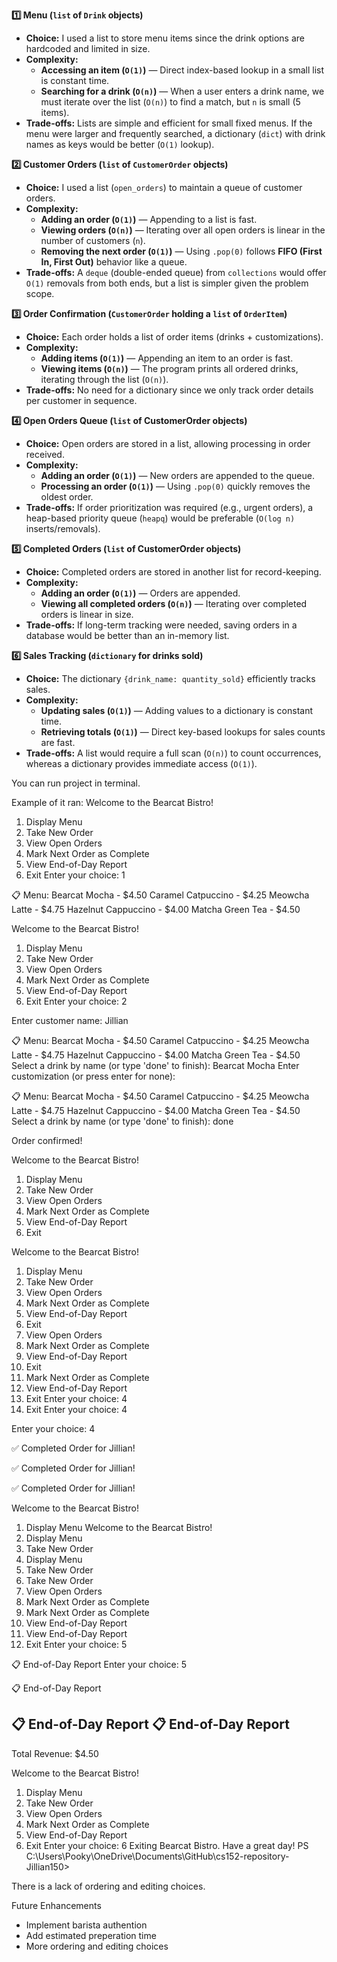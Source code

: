 **1️⃣ Menu (`list` of `Drink` objects)**
- **Choice:** I used a list to store menu items since the drink options are hardcoded and limited in size.
- **Complexity:**  
  - **Accessing an item (`O(1)`)** — Direct index-based lookup in a small list is constant time.  
  - **Searching for a drink (`O(n)`)** — When a user enters a drink name, we must iterate over the list (`O(n)`) to find a match, but `n` is small (5 items).  
- **Trade-offs:** Lists are simple and efficient for small fixed menus. If the menu were larger and frequently searched, a dictionary (`dict`) with drink names as keys would be better (`O(1)` lookup).  

**2️⃣ Customer Orders (`list` of `CustomerOrder` objects)**
- **Choice:** I used a list (`open_orders`) to maintain a queue of customer orders.  
- **Complexity:**  
  - **Adding an order (`O(1)`)** — Appending to a list is fast.  
  - **Viewing orders (`O(n)`)** — Iterating over all open orders is linear in the number of customers (`n`).  
  - **Removing the next order (`O(1)`)** — Using `.pop(0)` follows **FIFO (First In, First Out)** behavior like a queue.  
- **Trade-offs:** A `deque` (double-ended queue) from `collections` would offer `O(1)` removals from both ends, but a list is simpler given the problem scope.  

**3️⃣ Order Confirmation (`CustomerOrder` holding a `list` of `OrderItem`)**
- **Choice:** Each order holds a list of order items (drinks + customizations).  
- **Complexity:**  
  - **Adding items (`O(1)`)** — Appending an item to an order is fast.  
  - **Viewing items (`O(n)`)** — The program prints all ordered drinks, iterating through the list (`O(n)`).  
- **Trade-offs:** No need for a dictionary since we only track order details per customer in sequence.  

**4️⃣ Open Orders Queue (`list` of CustomerOrder objects)**
- **Choice:** Open orders are stored in a list, allowing processing in order received.  
- **Complexity:**  
  - **Adding an order (`O(1)`)** — New orders are appended to the queue.  
  - **Processing an order (`O(1)`)** — Using `.pop(0)` quickly removes the oldest order.  
- **Trade-offs:** If order prioritization was required (e.g., urgent orders), a heap-based priority queue (`heapq`) would be preferable (`O(log n)` inserts/removals).  

**5️⃣ Completed Orders (`list` of CustomerOrder objects)**
- **Choice:** Completed orders are stored in another list for record-keeping.  
- **Complexity:**  
  - **Adding an order (`O(1)`)** — Orders are appended.  
  - **Viewing all completed orders (`O(n)`)** — Iterating over completed orders is linear in size.  
- **Trade-offs:** If long-term tracking were needed, saving orders in a database would be better than an in-memory list.  

**6️⃣ Sales Tracking (`dictionary` for drinks sold)**
- **Choice:** The dictionary `{drink_name: quantity_sold}` efficiently tracks sales.  
- **Complexity:**  
  - **Updating sales (`O(1)`)** — Adding values to a dictionary is constant time.  
  - **Retrieving totals (`O(1)`)** — Direct key-based lookups for sales counts are fast.  
- **Trade-offs:** A list would require a full scan (`O(n)`) to count occurrences, whereas a dictionary provides immediate access (`O(1)`).  


You can run project in terminal.

Example of it ran: Welcome to the Bearcat Bistro!
1. Display Menu
2. Take New Order
3. View Open Orders
4. Mark Next Order as Complete
5. View End-of-Day Report
6. Exit
Enter your choice: 1

📋 Menu:
Bearcat Mocha - $4.50
Caramel Catpuccino - $4.25
Meowcha Latte - $4.75
Hazelnut Cappuccino - $4.00
Matcha Green Tea - $4.50

Welcome to the Bearcat Bistro!
1. Display Menu
2. Take New Order
3. View Open Orders
4. Mark Next Order as Complete
5. View End-of-Day Report
6. Exit
Enter your choice: 2

Enter customer name: Jillian

📋 Menu:
Bearcat Mocha - $4.50
Caramel Catpuccino - $4.25
Meowcha Latte - $4.75
Hazelnut Cappuccino - $4.00
Matcha Green Tea - $4.50
Select a drink by name (or type 'done' to finish): Bearcat Mocha
Enter customization (or press enter for none): 

📋 Menu:
Bearcat Mocha - $4.50
Caramel Catpuccino - $4.25
Meowcha Latte - $4.75
Hazelnut Cappuccino - $4.00
Matcha Green Tea - $4.50
Select a drink by name (or type 'done' to finish): done

Order confirmed!

Welcome to the Bearcat Bistro!
1. Display Menu
2. Take New Order
3. View Open Orders
4. Mark Next Order as Complete
5. View End-of-Day Report
6. Exit

Welcome to the Bearcat Bistro!
1. Display Menu
2. Take New Order
3. View Open Orders
4. Mark Next Order as Complete
5. View End-of-Day Report
6. Exit
3. View Open Orders
4. Mark Next Order as Complete
5. View End-of-Day Report
6. Exit
4. Mark Next Order as Complete
5. View End-of-Day Report
6. Exit
Enter your choice: 4
6. Exit
Enter your choice: 4

Enter your choice: 4

✅ Completed Order for Jillian!

✅ Completed Order for Jillian!

✅ Completed Order for Jillian!


Welcome to the Bearcat Bistro!
1. Display Menu
Welcome to the Bearcat Bistro!
1. Display Menu
2. Take New Order
1. Display Menu
2. Take New Order
2. Take New Order
3. View Open Orders
4. Mark Next Order as Complete
4. Mark Next Order as Complete
5. View End-of-Day Report
5. View End-of-Day Report
6. Exit
Enter your choice: 5

📋 End-of-Day Report
Enter your choice: 5

📋 End-of-Day Report

📋 End-of-Day Report
📋 End-of-Day Report
----------------------------
Total Revenue: $4.50

Welcome to the Bearcat Bistro!
1. Display Menu
2. Take New Order
3. View Open Orders
4. Mark Next Order as Complete
5. View End-of-Day Report
6. Exit
Enter your choice: 6
Exiting Bearcat Bistro. Have a great day!
PS C:\Users\Pooky\OneDrive\Documents\GitHub\cs152-repository-Jillian150>


There is a lack of ordering and editing choices. 

Future Enhancements
- Implement barista authention
- Add estimated preperation time
- More ordering and editing choices




